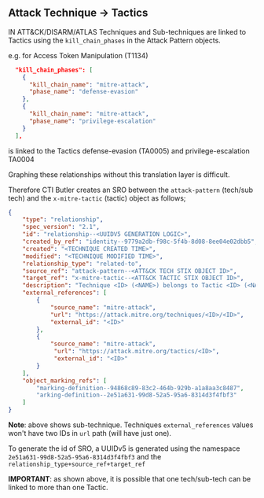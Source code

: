 ## Attack Technique -> Tactics

IN ATT&CK/DISARM/ATLAS Techniques and Sub-techniques are linked to Tactics using the `kill_chain_phases` in the Attack Pattern objects.

e.g. for Access Token Manipulation (T1134)

```json
  "kill_chain_phases": [
    {
      "kill_chain_name": "mitre-attack",
      "phase_name": "defense-evasion"
    },
    {
      "kill_chain_name": "mitre-attack",
      "phase_name": "privilege-escalation"
    }
  ],
```

is linked to the Tactics defense-evasion (TA0005) and privilege-escalation TA0004

Graphing these relationships without this translation layer is difficult.

Therefore CTI Butler creates an SRO between the `attack-pattern` (tech/sub tech) and the `x-mitre-tactic` (tactic) object as follows;

```json
{
    "type": "relationship",
    "spec_version": "2.1",
    "id": "relationship--<UUIDV5 GENERATION LOGIC>",
    "created_by_ref": "identity--9779a2db-f98c-5f4b-8d08-8ee04e02dbb5",
    "created": "<TECHNIQUE CREATED TIME>",
    "modified": "<TECHNIQUE MODIFIED TIME>",
    "relationship_type": "related-to",
    "source_ref": "attack-pattern--<ATT&CK TECH STIX OBJECT ID>",
    "target_ref": "x-mitre-tactic--<ATT&CK TACTIC STIX OBJECT ID>",
    "description": "Technique <ID> (<NAME>) belongs to Tactic <ID> (<NAME>",
    "external_references": [
    	{
		    "source_name": "mitre-attack",
		    "url": "https://attack.mitre.org/techniques/<ID>/<ID>",
		    "external_id": "<ID>"
        },
	    {
	       	"source_name": "mitre-attack",
	         "url": "https://attack.mitre.org/tactics/<ID>",
	         "external_id": "<ID>"
	    }
    ],
    "object_marking_refs": [
        "marking-definition--94868c89-83c2-464b-929b-a1a8aa3c8487",
        "arking-definition--2e51a631-99d8-52a5-95a6-8314d3f4fbf3"
    ]
}
```

**Note**: above shows sub-technique. Techniques `external_references` values won't have two IDs in `url` path (will have just one).

To generate the id of SRO, a UUIDv5 is generated using the namespace `2e51a631-99d8-52a5-95a6-8314d3f4fbf3` and the `relationship_type+source_ref+target_ref`

**IMPORTANT**: as shown above, it is possible that one tech/sub-tech can be linked to more than one Tactic.